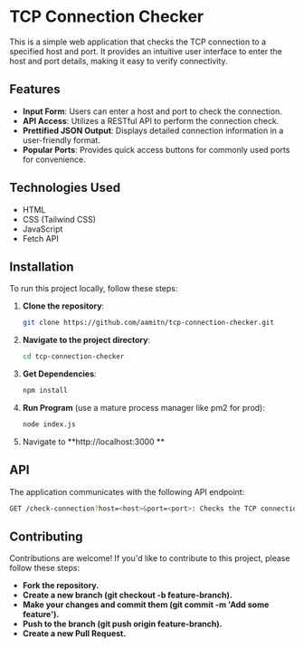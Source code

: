 # TCP Connection Checker

This is a simple web application that checks the TCP connection to a specified host and port. It provides an intuitive user interface to enter the host and port details, making it easy to verify connectivity.

## Features

- **Input Form**: Users can enter a host and port to check the connection.
- **API Access**: Utilizes a RESTful API to perform the connection check.
- **Prettified JSON Output**: Displays detailed connection information in a user-friendly format.
- **Popular Ports**: Provides quick access buttons for commonly used ports for convenience.

## Technologies Used

- HTML
- CSS (Tailwind CSS)
- JavaScript
- Fetch API

## Installation

To run this project locally, follow these steps:

1. **Clone the repository**:
   ```bash
   git clone https://github.com/aamitn/tcp-connection-checker.git
   ```
   
2. **Navigate to the project directory**:
   ```bash
   cd tcp-connection-checker
   ```
3. **Get Dependencies**:
   ```bash
   npm install 
   ```
   
3. **Run Program** (use a mature process manager like pm2 for prod):
   ```bash
   node index.js 
   ```
   
   
4. Navigate to **http://localhost:3000 ** 



## API
The application communicates with the following API endpoint:
 ```bash
GET /check-connection?host=<host>&port=<port>: Checks the TCP connection to the specified host and port. 
```


## Contributing
Contributions are welcome! If you'd like to contribute to this project, please follow these steps:

- **Fork the repository.**
- **Create a new branch (git checkout -b feature-branch).**
- **Make your changes and commit them (git commit -m 'Add some feature').**
- **Push to the branch (git push origin feature-branch).**
- **Create a new Pull Request.**